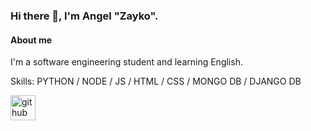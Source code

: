 ### Hi there 👋, I'm Angel "Zayko".
#### About me
I'm a software engineering student and learning English.

Skills: PYTHON / NODE  / JS / HTML / CSS / MONGO DB / DJANGO DB



[<img src='https://cdn.jsdelivr.net/npm/simple-icons@3.0.1/icons/github.svg' alt='github' height='40'>](https://github.com/ZayKoDev)  

<!---
ZayKoDev/ZayKoDev is a ✨ special ✨ repository because its `README.md` (this file) appears on your GitHub profile.
You can click the Preview link to take a look at your changes.
--->
